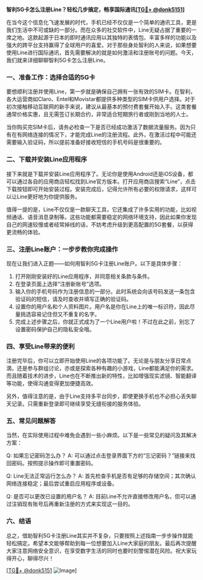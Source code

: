 **智利5G卡怎么注册Line？轻松几步搞定，畅享国际通讯[[TG💪+ @donk5151](https://t.me/s/donk5151)]**

在当今这个信息化飞速发展的时代，手机已经不仅仅是一个简单的通讯工具，更是我们生活中不可或缺的一部分。而在众多的社交软件中，Line无疑占据了重要的一席之地。这款起源于日本的即时通讯应用以其独特的表情包、丰富多样的功能以及强大的跨平台支持赢得了全球用户的喜爱。对于那些身处智利的人来说，如果想要使用Line进行国际通讯，首先需要解决的就是如何激活和注册账号的问题。今天，我们就来详细聊聊智利5G卡怎么注册Line。

### 一、准备工作：选择合适的5G卡

要想顺利注册并使用Line，第一步就是确保自己拥有一张有效的SIM卡。在智利，各大运营商如Claro、Entel和Movistar都提供多种类型的SIM卡供用户选择。对于初次接触移动互联网的新手来说，建议从最基本的预付费套餐开始入手。这类套餐通常价格实惠，且无需签订长期合约，非常适合短期旅行者或刚到当地的人士。

当你购买完SIM卡后，请务必检查一下是否已经成功激活了数据流量服务。因为只有在有网络连接的情况下，才能完成Line的注册流程。此外，在激活过程中可能还需要输入验证码，所以提前准备好接收短信的手机号码是很重要的。

### 二、下载并安装Line应用程序

接下来就是下载并安装Line应用程序了。无论你是使用Android还是iOS设备，都可以通过各自的应用商店轻松找到Line官方版本。打开应用商店搜索“Line”，点击下载按钮即可开始安装过程。安装完成后，记得允许所有必要的权限请求，这样可以让Line更好地为你提供服务。

值得一提的是，Line不仅仅是一款聊天工具，它还集成了许多实用的功能，比如视频通话、语音消息录制等。这些功能都需要稳定的网络环境支持，因此如果你发现自己的网速较慢或者经常掉线的话，不妨考虑升级到更高配置的5G套餐，以获得更流畅的体验。

### 三、注册Line账户：一步步教你完成操作

现在让我们进入正题——如何用智利5G卡注册Line账户。以下是具体步骤：

1. 打开刚刚安装好的Line应用程序，并同意相关条款与条件。
2. 在登录页面上选择“注册新账号”选项。
3. 输入你的手机号码作为注册信息的一部分。此时系统会向该号码发送一条包含验证码的短信，请及时查收并填写正确的验证码。
4. 设置你的用户名和个人资料图片。用户名是你在Line上的唯一标识符，因此尽量挑选容易记住但又不重复的名字。
5. 完成上述步骤之后，你就正式成为了一个Line用户啦！不过在此之前，别忘了设置密码保护自己的隐私安全哦。

### 四、享受Line带来的便利

注册完毕后，你可以立即开始使用Line的各项功能了。无论是与朋友分享日常点滴，还是参与群组讨论，亦或是探索各种有趣的小游戏，Line都能满足你的需求。而且随着技术的进步，Line也在不断推出新的特性，比如增强现实滤镜、智能翻译等功能，使得沟通变得更加便捷高效。

另外，值得注意的是，由于Line支持多平台同步，即使更换手机也不必担心丢失聊天记录。只需重新登录即可继续享受无缝衔接的服务体验。

### 五、常见问题解答

当然，在实际使用过程中难免会遇到一些小麻烦。以下是一些常见的疑问及其解决方案：

Q: 如果忘记密码怎么办？
A: 可以通过点击登录界面下方的“忘记密码？”链接来找回密码。按照提示操作即可重置密码。

Q: Line无法正常运行怎么办？
A: 首先检查手机是否有足够的存储空间；其次确认网络连接稳定；最后尝试重启应用程序或设备。

Q: 是否可以更改已设置的用户名？
A: 目前Line不允许直接修改用户名，但可以通过注销现有账号后再重新注册的方式来实现这一目的。

### 六、结语

总之，借助智利5G卡注册Line其实并不复杂，只要按照上述指南一步步操作就能轻松搞定。希望本文能够帮助到每一位想要加入Line大家庭的朋友。最后再次提醒大家注意网络安全意识，在享受数字生活的同时也要时刻警惕潜在风险。祝大家玩得开心，聊得尽兴！

[[TG💪+ @donk5151](https://t.me/s/donk5151) ![Image](https://i.postimg.cc/rwNCRYN7/Snipaste-2025-04-30-17-27-05.png)]